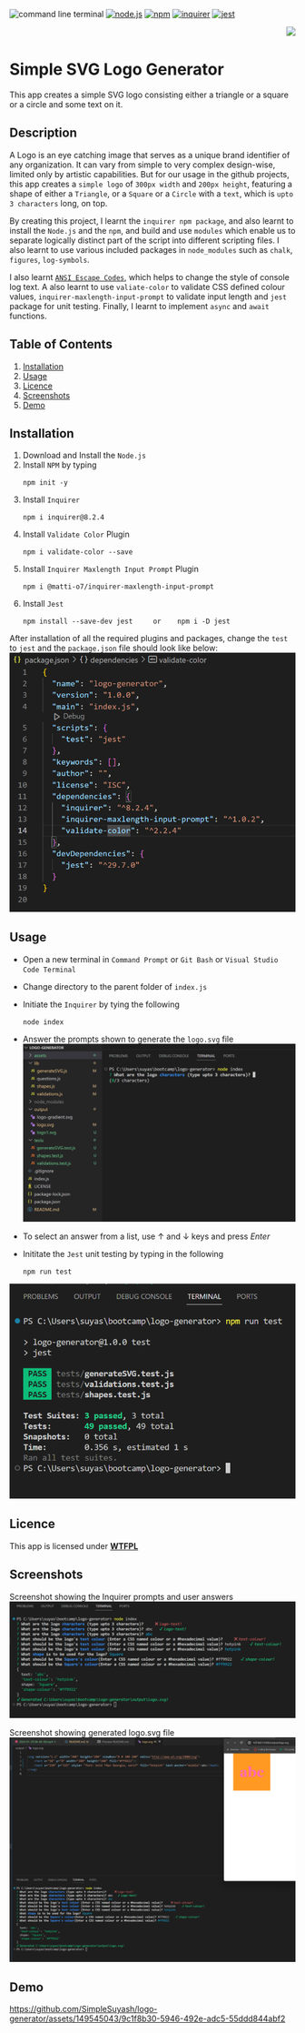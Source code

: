 
![command line terminal](https://img.shields.io/badge/command%20line%20terminal-blue?style=for-the-badge&logo=windows%20terminal&logoColor=white&labelColor=red) [![node.js](https://img.shields.io/badge/Node.js-blue?style=for-the-badge&logo=Node.js&logoColor=white&labelColor=red)](https://nodejs.org/en) [![npm](https://img.shields.io/badge/npm-blue?style=for-the-badge&logo=npm&logoColor=white&labelColor=red)](https://www.npmjs.com/) [![inquirer](https://img.shields.io/badge/inquirer-blue?style=for-the-badge&logo=npm&logoColor=white&labelColor=red)](https://www.npmjs.com/package/inquirer) [![jest](https://img.shields.io/badge/jest-blue?style=for-the-badge&logo=npm&logoColor=white&labelColor=red)](https://jestjs.io/)


<div align="right"> 
<a href= "http://www.wtfpl.net/about/"><img src = "https://img.shields.io/badge/License-WTFPL-brightgreen.svg"></a>
</div>

# Simple SVG Logo Generator    

This app creates a simple SVG logo consisting either a triangle or a square or a circle and some text on it.

##  Description
A Logo is an eye catching image that serves as a unique brand identifier of any organization. It can vary from simple to very complex design-wise, limited only by artistic capabilities. But for our usage in the github projects, this app creates a `simple logo` of `300px width` and `200px height`, featuring a shape of either a `Triangle`, or a `Square` or a `Circle` with a `text`, which is `upto 3 characters` long, on top. 

By creating this project, I learnt the `inquirer npm package`, and also learnt to install the `Node.js` and the `npm`, and build and use `modules` which enable us to separate logically distinct part of the script into different scripting files. I also learnt to use various included packages in `node_modules` such as `chalk`, `figures`, `log-symbols`.

I also learnt [`ANSI Escape Codes`](https://gist.github.com/fnky/458719343aabd01cfb17a3a4f7296797), which helps to change the style of console log text. A also learnt to use `valiate-color` to validate CSS defined colour values, `inquirer-maxlength-input-prompt` to validate input length and `jest` package for unit testing. Finally, I learnt to implement `async` and `await` functions.

## Table of Contents

1. [Installation](#installation)
1. [Usage](#usage)
1. [Licence](#licence)
1. [Screenshots](#screenshots)
1. [Demo](#demo)


## Installation 

1. Download and Install the `Node.js` 
1. Install `NPM` by typing
    ```       
    npm init -y
    ```
1. Install `Inquirer`     
    ```         
    npm i inquirer@8.2.4
    ```
1. Install `Validate Color` Plugin
    ```
    npm i validate-color --save
    ```
1. Install `Inquirer Maxlength Input Prompt` Plugin
    ```
    npm i @matti-o7/inquirer-maxlength-input-prompt
    ```
1. Install `Jest`
    ```
    npm install --save-dev jest     or    npm i -D jest
    ```
After installation of all the required plugins and packages, change the `test` to `jest` and the `package.json` file should look like below:              
![package.json](./assets/images/package.png)

## Usage

- Open a new terminal in `Command Prompt` or `Git Bash` or `Visual Studio Code Terminal`
- Change directory to the parent folder of `index.js`
- Initiate the `Inquirer` by tying the following
    ```
    node index
    ``````
- Answer the prompts shown to generate the `logo.svg` file              
![Initiating Inquirer ](./assets/images/run-inquirer.png)   

- To select an answer from a list, use ↑ and ↓ keys and press *Enter*
- Inititate the `Jest` unit testing by typing in the following
    ```
    npm run test
    ```             
![Initiating Jest Unit Test](./assets/images/run-jest.png)

## Licence

This app is licensed under [**WTFPL**](http://www.wtfpl.net/about/)

## Screenshots

Screenshot showing the Inquirer prompts and user answers          
![inquirer prompts and user answers](./assets/images/inquirer.png)

Screenshot showing generated logo.svg file             
![generated README.md file](./assets/images/svg-logo.png)

## Demo

https://github.com/SimpleSuyash/logo-generator/assets/149545043/9c1f8b30-5946-492e-adc5-55ddd844abf2



